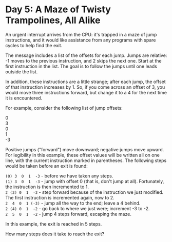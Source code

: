 # Day 5: A Maze of Twisty Trampolines, All Alike 
An urgent interrupt arrives from the CPU: it's trapped in a maze of jump instructions, and it would like assistance from any programs with spare cycles to help find the exit.

The message includes a list of the offsets for each jump. Jumps are relative: -1 moves to the previous instruction, and 2 skips the next one. Start at the first instruction in the list. The goal is to follow the jumps until one leads outside the list.

In addition, these instructions are a little strange; after each jump, the offset of that instruction increases by 1. So, if you come across an offset of 3, you would move three instructions forward, but change it to a 4 for the next time it is encountered.

For example, consider the following list of jump offsets:

0 <br />
3 <br />
0 <br />
1 <br />
-3 <br />

Positive jumps ("forward") move downward; negative jumps move upward. For legibility in this example, these offset values will be written all on one line, with the current instruction marked in parentheses. The following steps would be taken before an exit is found:

`(0) 3  0  1  -3`  - before we have taken any steps. <br />
`(1) 3  0  1  -3`  - jump with offset 0 (that is, don't jump at all). Fortunately, the instruction is then incremented to 1. <br />
 `2 (3) 0  1  -3`  - step forward because of the instruction we just modified. The first instruction is incremented again, now to 2. <br />
 `2  4  0  1 (-3)` - jump all the way to the end; leave a 4 behind. <br />
 `2 (4) 0  1  -2`  - go back to where we just were; increment -3 to -2. <br />
 `2  5  0  1  -2`  - jump 4 steps forward, escaping the maze. <br />

In this example, the exit is reached in 5 steps.

How many steps does it take to reach the exit?